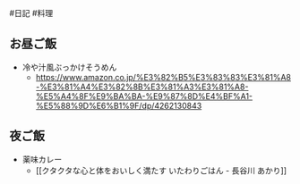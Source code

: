 #日記 #料理 

## お昼ご飯
- 冷や汁風ぶっかけそうめん
	- https://www.amazon.co.jp/%E3%82%B5%E3%83%83%E3%81%A8-%E3%81%A4%E3%82%8B%E3%81%A3%E3%81%A8-%E5%A4%8F%E9%BA%BA-%E9%87%8D%E4%BF%A1-%E5%88%9D%E6%B1%9F/dp/4262130843

## 夜ご飯
- 薬味カレー
	- [[クタクタな心と体をおいしく満たす いたわりごはん - 長谷川 あかり]]

